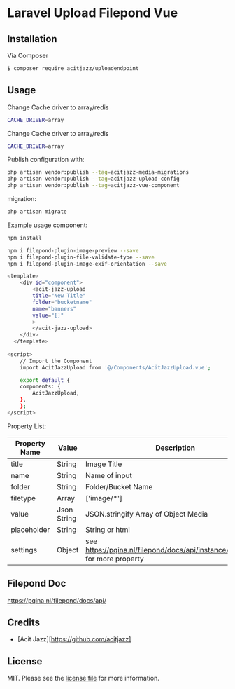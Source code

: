 # Laravel Upload Filepond Vue


## Installation

Via Composer

``` bash
$ composer require acitjazz/uploadendpoint
```

## Usage
Change Cache driver to array/redis
``` bash
CACHE_DRIVER=array
```

Change Cache driver to array/redis
``` bash
CACHE_DRIVER=array
```
Publish configuration with:

``` bash
php artisan vendor:publish --tag=acitjazz-media-migrations
php artisan vendor:publish --tag=acitjazz-upload-config
php artisan vendor:publish --tag=acitjazz-vue-component
```

migration:

``` bash
php artisan migrate
```

Example usage component:

``` bash
npm install

npm i filepond-plugin-image-preview --save
npm i filepond-plugin-file-validate-type --save
npm i filepond-plugin-image-exif-orientation --save

```

``` bash
<template>
    <div id="component">
        <acit-jazz-upload 
        title="New Title" 
        folder="bucketname"
        name="banners"
        value="[]"
        >
        </acit-jazz-upload>
    </div>
  </template>
  
<script>
    // Import the Component
    import AcitJazzUpload from '@/Components/AcitJazzUpload.vue';

    export default {
    components: {
        AcitJazzUpload,
    },
    };
</script>
```
Property List:

| Property Name  |  Value  | Description|
|---|---|---|
| title  | String  | Image Title
| name  | String  | Name of input
|  folder | String   | Folder/Bucket Name
|  filetype | Array   | ['image/*']
|  value | Json String   | JSON.stringify Array of Object Media
|  placeholder | String   | String or html
| settings  | Object  | see https://pqina.nl/filepond/docs/api/instance/properties/ for more property

## Filepond Doc

https://pqina.nl/filepond/docs/api/

## Credits

- [Acit Jazz][https://github.com/acitjazz]

## License

MIT. Please see the [license file](license.md) for more information.

[ico-version]: https://img.shields.io/packagist/v/acitjazz/uploadendpoint.svg?style=flat-square
[ico-downloads]: https://img.shields.io/packagist/dt/acitjazz/uploadendpoint.svg?style=flat-square
[ico-travis]: https://img.shields.io/travis/acitjazz/uploadendpoint/master.svg?style=flat-square
[ico-styleci]: https://styleci.io/repos/12345678/shield

[link-packagist]: https://packagist.org/packages/acitjazz/uploadendpoint
[link-downloads]: https://packagist.org/packages/acitjazz/uploadendpoint
[link-travis]: https://travis-ci.org/acitjazz/uploadendpoint
[link-styleci]: https://styleci.io/repos/12345678
[link-author]: https://github.com/acitjazz
[link-contributors]: ../../contributors
